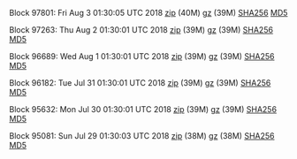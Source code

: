 Block 97801: Fri Aug  3 01:30:05 UTC 2018 [zip](https://files.01coin.io/mainnet/2018-08-03/bootstrap.dat.zip) (40M) [gz](https://files.01coin.io/mainnet/2018-08-03/bootstrap.dat.tar.gz) (39M) [SHA256](https://files.01coin.io/mainnet/2018-08-03/sha256.txt) [MD5](https://files.01coin.io/mainnet/2018-08-03/md5.txt)

Block 97263: Thu Aug  2 01:30:01 UTC 2018 [zip](https://files.01coin.io/mainnet/2018-08-02/bootstrap.dat.zip) (39M) [gz](https://files.01coin.io/mainnet/2018-08-02/bootstrap.dat.tar.gz) (39M) [SHA256](https://files.01coin.io/mainnet/2018-08-02/sha256.txt) [MD5](https://files.01coin.io/mainnet/2018-08-02/md5.txt)

Block 96689: Wed Aug  1 01:30:01 UTC 2018 [zip](https://files.01coin.io/mainnet/2018-08-01/bootstrap.dat.zip) (39M) [gz](https://files.01coin.io/mainnet/2018-08-01/bootstrap.dat.tar.gz) (39M) [SHA256](https://files.01coin.io/mainnet/2018-08-01/sha256.txt) [MD5](https://files.01coin.io/mainnet/2018-08-01/md5.txt)

Block 96182: Tue Jul 31 01:30:01 UTC 2018 [zip](https://files.01coin.io/mainnet/2018-07-31/bootstrap.dat.zip) (39M) [gz](https://files.01coin.io/mainnet/2018-07-31/bootstrap.dat.tar.gz) (39M) [SHA256](https://files.01coin.io/mainnet/2018-07-31/sha256.txt) [MD5](https://files.01coin.io/mainnet/2018-07-31/md5.txt)

Block 95632: Mon Jul 30 01:30:01 UTC 2018 [zip](https://files.01coin.io/mainnet/2018-07-30/bootstrap.dat.zip) (39M) [gz](https://files.01coin.io/mainnet/2018-07-30/bootstrap.dat.tar.gz) (39M) [SHA256](https://files.01coin.io/mainnet/2018-07-30/sha256.txt) [MD5](https://files.01coin.io/mainnet/2018-07-30/md5.txt)

Block 95081: Sun Jul 29 01:30:03 UTC 2018 [zip](https://files.01coin.io/mainnet/2018-07-29/bootstrap.dat.zip) (38M) [gz](https://files.01coin.io/mainnet/2018-07-29/bootstrap.dat.tar.gz) (38M) [SHA256](https://files.01coin.io/mainnet/2018-07-29/sha256.txt) [MD5](https://files.01coin.io/mainnet/2018-07-29/md5.txt)
